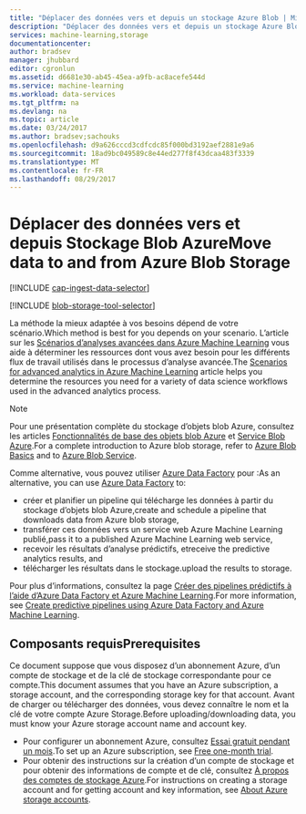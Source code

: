 ```yaml
---
title: "Déplacer des données vers et depuis un stockage Azure Blob | Microsoft Docs"
description: "Déplacer des données vers et depuis un stockage Azure Blob"
services: machine-learning,storage
documentationcenter: 
author: bradsev
manager: jhubbard
editor: cgronlun
ms.assetid: d6681e30-ab45-45ea-a9fb-ac8acefe544d
ms.service: machine-learning
ms.workload: data-services
ms.tgt_pltfrm: na
ms.devlang: na
ms.topic: article
ms.date: 03/24/2017
ms.author: bradsev;sachouks
ms.openlocfilehash: d9a626cccd3cdfcdc85f000bd3192aef2881e9a6
ms.sourcegitcommit: 18ad9bc049589c8e44ed277f8f43dcaa483f3339
ms.translationtype: MT
ms.contentlocale: fr-FR
ms.lasthandoff: 08/29/2017
---
```

# <a name="move-data-to-and-from-azure-blob-storage"></a><span data-ttu-id="7f538-103">Déplacer des données vers et depuis Stockage Blob Azure</span><span class="sxs-lookup"><span data-stu-id="7f538-103">Move data to and from Azure Blob Storage</span></span>
[!INCLUDE [cap-ingest-data-selector](../../includes/cap-ingest-data-selector.md)]

<!-- just in case, adding this to separate these two include references -->

[!INCLUDE [blob-storage-tool-selector](../../includes/machine-learning-blob-storage-tool-selector.md)]

<span data-ttu-id="7f538-104">La méthode la mieux adaptée à vos besoins dépend de votre scénario.</span><span class="sxs-lookup"><span data-stu-id="7f538-104">Which method is best for you depends on your scenario.</span></span> <span data-ttu-id="7f538-105">L’article sur les [Scénarios d’analyses avancées dans Azure Machine Learning](machine-learning-data-science-plan-sample-scenarios.md) vous aide à déterminer les ressources dont vous avez besoin pour les différents flux de travail utilisés dans le processus d’analyse avancée.</span><span class="sxs-lookup"><span data-stu-id="7f538-105">The [Scenarios for advanced analytics in Azure Machine Learning](machine-learning-data-science-plan-sample-scenarios.md) article helps you determine the resources you need for a variety of data science workflows used in the advanced analytics process.</span></span>

> [!NOTE]
> <span data-ttu-id="7f538-106">Pour une présentation complète du stockage d’objets blob Azure, consultez les articles [Fonctionnalités de base des objets blob Azure](../storage/blobs/storage-dotnet-how-to-use-blobs.md) et [Service Blob Azure](https://msdn.microsoft.com/library/azure/dd179376.aspx).</span><span class="sxs-lookup"><span data-stu-id="7f538-106">For a complete introduction to Azure blob storage, refer to [Azure Blob Basics](../storage/blobs/storage-dotnet-how-to-use-blobs.md) and to [Azure Blob Service](https://msdn.microsoft.com/library/azure/dd179376.aspx).</span></span>
> 
> 

<span data-ttu-id="7f538-107">Comme alternative, vous pouvez utiliser [Azure Data Factory](https://azure.microsoft.com/services/data-factory/) pour :</span><span class="sxs-lookup"><span data-stu-id="7f538-107">As an alternative, you can use [Azure Data Factory](https://azure.microsoft.com/services/data-factory/) to:</span></span> 

* <span data-ttu-id="7f538-108">créer et planifier un pipeline qui télécharge les données à partir du stockage d’objets blob Azure,</span><span class="sxs-lookup"><span data-stu-id="7f538-108">create and schedule a pipeline that downloads data from Azure blob storage,</span></span> 
* <span data-ttu-id="7f538-109">transférer ces données vers un service web Azure Machine Learning publié,</span><span class="sxs-lookup"><span data-stu-id="7f538-109">pass it to a published Azure Machine Learning web service,</span></span> 
* <span data-ttu-id="7f538-110">recevoir les résultats d’analyse prédictifs, et</span><span class="sxs-lookup"><span data-stu-id="7f538-110">receive the predictive analytics results, and</span></span> 
* <span data-ttu-id="7f538-111">télécharger les résultats dans le stockage.</span><span class="sxs-lookup"><span data-stu-id="7f538-111">upload the results to storage.</span></span> 

<span data-ttu-id="7f538-112">Pour plus d’informations, consultez la page [Créer des pipelines prédictifs à l’aide d’Azure Data Factory et Azure Machine Learning](../data-factory/data-factory-azure-ml-batch-execution-activity.md).</span><span class="sxs-lookup"><span data-stu-id="7f538-112">For more information, see [Create predictive pipelines using Azure Data Factory and Azure Machine Learning](../data-factory/data-factory-azure-ml-batch-execution-activity.md).</span></span>

## <a name="prerequisites"></a><span data-ttu-id="7f538-113">Composants requis</span><span class="sxs-lookup"><span data-stu-id="7f538-113">Prerequisites</span></span>
<span data-ttu-id="7f538-114">Ce document suppose que vous disposez d’un abonnement Azure, d’un compte de stockage et de la clé de stockage correspondante pour ce compte.</span><span class="sxs-lookup"><span data-stu-id="7f538-114">This document assumes that you have an Azure subscription, a storage account, and the corresponding storage key for that account.</span></span> <span data-ttu-id="7f538-115">Avant de charger ou télécharger des données, vous devez connaître le nom et la clé de votre compte Azure Storage.</span><span class="sxs-lookup"><span data-stu-id="7f538-115">Before uploading/downloading data, you must know your Azure storage account name and account key.</span></span>

* <span data-ttu-id="7f538-116">Pour configurer un abonnement Azure, consultez [Essai gratuit pendant un mois](https://azure.microsoft.com/pricing/free-trial/).</span><span class="sxs-lookup"><span data-stu-id="7f538-116">To set up an Azure subscription, see [Free one-month trial](https://azure.microsoft.com/pricing/free-trial/).</span></span>
* <span data-ttu-id="7f538-117">Pour obtenir des instructions sur la création d’un compte de stockage et pour obtenir des informations de compte et de clé, consultez [À propos des comptes de stockage Azure](../storage/common/storage-create-storage-account.md).</span><span class="sxs-lookup"><span data-stu-id="7f538-117">For instructions on creating a storage account and for getting account and key information, see [About Azure storage accounts](../storage/common/storage-create-storage-account.md).</span></span>

